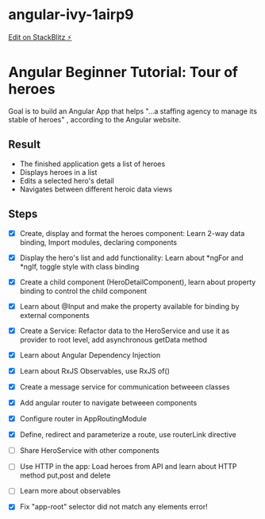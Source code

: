 # angular-ivy-1airp9

[Edit on StackBlitz ⚡️](https://stackblitz.com/edit/angular-ivy-1airp9)

# Angular Beginner Tutorial: Tour of heroes

Goal is to build an Angular App that helps "...a staffing agency to manage its stable of heroes" , according to the Angular website. 

## Result

* The finished application gets a list of heroes
* Displays heroes in a list
* Edits a selected hero's detail
* Navigates between different heroic data views

## Steps
- [x] Create, display and format the heroes component: Learn 2-way data binding, Import modules, declaring components
- [x] Display the hero's list and add functionality: Learn about *ngFor and *ngIf, toggle style with class binding
- [x] Create a child component (HeroDetailComponent), learn about property binding to control the child component
- [x] Learn about @Input and make the property available for binding by external components
- [x] Create a Service: Refactor data to the HeroService and use it as provider to root level, add asynchronous getData method 
- [x] Learn about Angular Dependency Injection
- [x] Learn about RxJS Observables, use RxJS of()
- [x] Create a message service for communication betweeen classes
- [x] Add angular router to navigate betweeen components
- [x] Configure router in AppRoutingModule
- [x] Define, redirect and parameterize a route, use routerLink directive
- [ ] Share HeroService with other components
- [ ] Use HTTP in the app: Load heroes from API and learn about HTTP method put,post and delete
- [ ] Learn more about observables


- [x] Fix "app-root" selector did not match any elements error!

